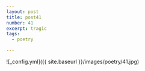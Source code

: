 ```yaml
---
layout: post
title: post41
number: 41
excerpt: tragic
tags:
  - poetry

---
```




![_config.yml]({{ site.baseurl }}/images/poetry/41.jpg)

